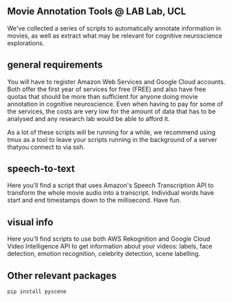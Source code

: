 ## Movie Annotation Tools @ LAB Lab, UCL

We've collected a series of scripts to automatically annotate information in movies, as well as extract what may be relevant for cognitive neuroscience explorations.

## general requirements
You will have to register Amazon Web Services and Google Cloud accounts. Both offer the first year of services for free (FREE) and also have free quotas that should be more than sufficient for anyone doing movie annotation in cognitive neuroscience. Even when having to pay for some of the services, the costs are very low for the amount of data that has to be analysed and any research lab would be able to afford it.

As a lot of these scripts will be running for a while, we recommend using tmux as a tool to leave your scripts running in the background of a server thatyou connect to via ssh.

## speech-to-text
Here you'll find a script that uses Amazon's Speech Transcription API to transform the whole movie audio into a transcript. Individual words have start and end timestamps down to the millisecond. Have fun.

## visual info
Here you'll find scripts to use both AWS Rekognition and Google Cloud Video Intelligence API to get information about your videos: labels, face detection, emotion recognition, celebrity detection, scene labelling.

## Other relevant packages

`pip install pyscene`
